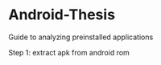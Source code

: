 # Android-Thesis
Guide to analyzing preinstalled applications

Step 1: extract apk from android rom
